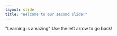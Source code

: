 ```yaml
---
layout: slide
title: "Welcome to our second slide!"
---
```

"Learning is amazing"
Use the left arrow to go back!
